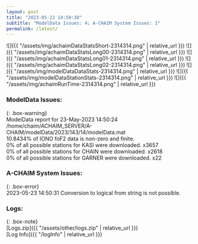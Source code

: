 ```yaml
---
layout: post
title: "2023-05-23 14:50:38"
subtitle: "ModelData Issues: 4; A-CHAIM System Issues: 1"
permalink: /latest/
---
```


![]({{ "/assets/img/achaimDataStatsShort-2314314.png" | relative_url }})
![]({{ "/assets/img/achaimDataStatsLong00-2314314.png" | relative_url }})
![]({{ "/assets/img/achaimDataStatsLong01-2314314.png" | relative_url }})
![]({{ "/assets/img/achaimDataStatsLong02-2314314.png" | relative_url }})
![]({{ "/assets/img/modelDataDataStats-2314314.png" | relative_url }})
![]({{ "/assets/img/modelDataStationStats-2314314.png" | relative_url }})
![]({{ "/assets/img/achaimRunTime-2314314.png" | relative_url }})


### ModelData Issues:  
  
{: .box-warning}  
 ModelData report for 23-May-2023 14:50:24   
 /home/chaim/ACHAIM_SERVER/A-CHAIM/modelData/2023/143/14/modelData.mat   
 10.8434% of IONO foF2 data is non-zero and finite.   
 0% of all possible stations for KASI were downloaded. x3657   
 0% of all possible stations for CHAIN were downloaded. x2618   
 0% of all possible stations for GARNER were downloaded. x22   
  
### A-CHAIM System Issues:  
  
{: .box-error}  
2023-05-23 14:50:31 Conversion to logical from string is not possible.  

### Logs:  
  
{: .box-note}  
[Logs.zip]({{ "/assets/other/logs.zip" | relative_url }})  
[Log Info]({{ "/logInfo" | relative_url }})  
